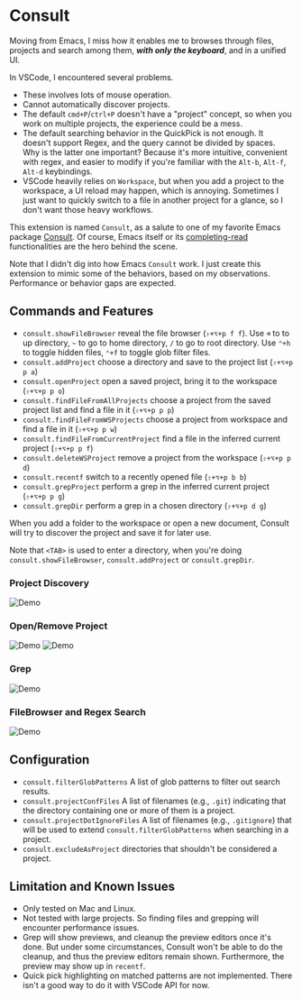 # Consult

Moving from Emacs, I miss how it enables me to browses through files, projects and search among them, ***with only the keyboard***, and in a unified UI.

In VSCode, I encountered several problems.
- These involves lots of mouse operation.
- Cannot automatically discover projects.
- The default `cmd+P`/`ctrl+P` doesn't have a "project" concept, so when you work on multiple projects, the experience could be a mess.
- The default searching behavior in the QuickPick is not enough. It doesn't support Regex, and the query cannot be divided by spaces. Why is the latter one important? Because it's more intuitive, convenient with regex, and easier to modify if you're familiar with the `Alt-b`, `Alt-f`, `Alt-d` keybindings.
- VSCode heavily relies on `Workspace`, but when you add a project to the workspace, a UI reload may happen, which is annoying. Sometimes I just want to quickly switch to a file in another project for a glance, so I don't want those heavy workflows.

This extension is named `Consult`, as a salute to one of my favorite Emacs package [Consult](https://github.com/minad/consult?tab=readme-ov-file). Of course, Emacs itself or its [completing-read](https://www.gnu.org/software/emacs/manual/html_node/elisp/Minibuffer-Completion.html) functionalities are the hero behind the scene.

Note that I didn't dig into how Emacs `Consult` work. I just create this extension to mimic some of the behaviors, based on my observations. Performance or behavior gaps are expected.


## Commands and Features

- `consult.showFileBrowser` reveal the file browser (`⇧+⌥+p f f`). Use `⌫` to to up directory, `~` to go to home directory, `/` to go to root directory. Use `⌃+h` to toggle hidden files, `⌃+f` to toggle glob filter files.
- `consult.addProject` choose a directory and save to the project list (`⇧+⌥+p p a`)
- `consult.openProject` open a saved project, bring it to the workspace (`⇧+⌥+p p o`)
- `consult.findFileFromAllProjects` choose a project from the saved project list and find a file in it (`⇧+⌥+p p p`)
- `consult.findFileFromWSProjects` choose a project from workspace and find a file in it (`⇧+⌥+p p w`)
- `consult.findFileFromCurrentProject` find a file in the inferred current project (`⇧+⌥+p p f`)
- `consult.deleteWSProject` remove a project from the workspace (`⇧+⌥+p p d`)
- `consult.recentf` switch to a recently opened file (`⇧+⌥+p b b`)
- `consult.grepProject` perform a grep in the inferred current project (`⇧+⌥+p p g`)
- `consult.grepDir` perform a grep in a chosen directory (`⇧+⌥+p d g`)

When you add a folder to the workspace or open a new document, Consult will try to discover the project and save it for later use.

Note that `<TAB>` is used to enter a directory, when you're doing `consult.showFileBrowser`, `consult.addProject` or `consult.grepDir`.

### Project Discovery
![Demo](demo/project_discover.gif)

### Open/Remove Project
![Demo](demo/open_project.gif)
![Demo](demo/delete_project.gif)

### Grep
![Demo](demo/grep.gif)

### FileBrowser and Regex Search
![Demo](demo/filebrowser_regex_search.gif)

## Configuration

- `consult.filterGlobPatterns` A list of glob patterns to filter out search results.
- `consult.projectConfFiles` A list of filenames (e.g., `.git`) indicating that the directory containing one or more of them is a project.
- `consult.projectDotIgnoreFiles` A list of filenames (e.g., `.gitignore`) that will be used to extend `consult.filterGlobPatterns` when searching in a project.
- `consult.excludeAsProject` directories that shouldn't be considered a project.

## Limitation and Known Issues

- Only tested on Mac and Linux.
- Not tested with large projects. So finding files and grepping will encounter performance issues.
- Grep will show previews, and cleanup the preview editors once it's done. But under some circumstances, Consult won't be able to do the cleanup, and thus the preview editors remain shown. Furthermore, the preview may show up in `recentf`.
- Quick pick highlighting on matched patterns are not implemented. There isn't a good way to do it with VSCode API for now.